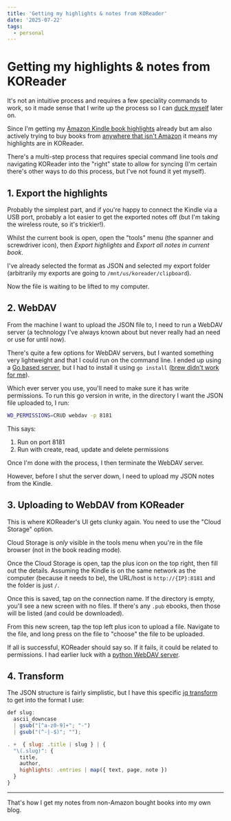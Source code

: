 ```yaml
---
title: 'Getting my highlights & notes from KOReader'
date: '2025-07-22'
tags:
  - personal
---
```


# Getting my highlights & notes from KOReader

It's not an intuitive process and requires a few speciality commands to work, so it made sense that I write up the process so I can [duck myself](https://duckduckgo.com/?q=site%3Aremysharp.com+kindle&t=newext) later on.

<!-- more -->

Since I'm getting my [Amazon Kindle book highlights](https://remysharp.com/2025/05/01/showing-book-clippings-on-my-blog) already but am also actively trying to buy books from [anywhere that isn't Amazon](https://remysharp.com/2025/06/29/unhooking-from-amazon-ebooks) it means my highlights are in KOReader.

There's a multi-step process that requires special command line tools _and_ navigating KOReader into the "right" state to allow for syncing (I'm certain there's other ways to do this process, but I've not found it yet myself).

## 1. Export the highlights

Probably the simplest part, and if you're happy to connect the Kindle via a USB port, probably a lot easier to get the exported notes off (but I'm taking the wireless route, so it's trickier!).

Whilst the current book is open, open the "tools" menu (the spanner and screwdriver icon), then _Export highlights_ and _Export all notes in current book_.

I've already selected the format as JSON and selected my export folder (arbitrarily my exports are going to `/mnt/us/koreader/clipboard`).

Now the file is waiting to be lifted to my computer.

## 2. WebDAV

From the machine I want to upload the JSON file to, I need to run a WebDAV server (a technology I've always known about but never really had an need or use for until now).

There's quite a few options for WebDAV servers, but I wanted something very lightweight and that I could run on the command line. I ended up using a [Go based server](https://github.com/hacdias/webdav), but I had to install it using `go install` ([brew didn't work for me](https://github.com/hacdias/webdav/issues/222)).

Which ever server you use, you'll need to make sure it has write permissions. To run this go version in write, in the directory I want the JSON file uploaded to, I run:

```sh
WD_PERMISSIONS=CRUD webdav -p 8181
```

This says:

1. Run on port 8181
2. Run with create, read, update and delete permissions

Once I'm done with the process, I then terminate the WebDAV server.

However, before I shut the server down, I need to upload my JSON notes from the Kindle.

## 3. Uploading to WebDAV from KOReader

This is where KOReader's UI gets clunky again. You need to use the "Cloud Storage" option.

Cloud Storage is _only_ visible in the tools menu when you're in the file browser (not in the book reading mode).

Once the Cloud Storage is open, tap the plus icon on the top right, then fill out the details. Assuming the Kindle is on the same network as the computer (because it needs to be), the URL/host is `http://{IP}:8181` and the folder is just `/`.

Once this is saved, tap on the connection name. If the directory is empty, you'll see a new screen with no files. If there's any `.pub` ebooks, then those will be listed (and could be downloaded).

From this new screen, tap the top left plus icon to upload a file. Navigate to the file, and long press on the file to "choose" the file to be uploaded.

If all is successful, KOReader should say so. If it fails, it could be related to permissions. I had earlier luck with a [python WebDAV server](https://wsgidav.readthedocs.io/en/latest/).

## 4. Transform

The JSON structure is fairly simplistic, but I have this specific [jq transform](https://jqterm.com) to get into the format I use:

```js
def slug:
  ascii_downcase
  | gsub("[^a-z0-9]+"; "-")
  | gsub("(^-|-$)"; "");

. +  { slug: .title | slug } | {
  "\(.slug)": {
    title,
    author,
    highlights: .entries | map({ text, page, note })
  }
}
```

---

That's how I get my notes from non-Amazon bought books into my own blog.